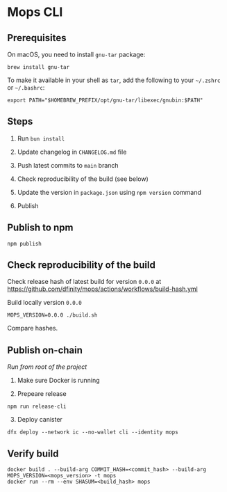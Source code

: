 # Mops CLI

## Prerequisites

On macOS, you need to install `gnu-tar` package:
```
brew install gnu-tar
```

To make it available in your shell as `tar`, add the following to your `~/.zshrc` or `~/.bashrc`:
```
export PATH="$HOMEBREW_PREFIX/opt/gnu-tar/libexec/gnubin:$PATH"
```

## Steps

1. Run `bun install`

2. Update changelog in `CHANGELOG.md` file

3. Push latest commits to `main` branch

4. Check reproducibility of the build (see below)

5. Update the version in `package.json` using `npm version` command

6. Publish

## Publish to npm
```
npm publish
```

## Check reproducibility of the build

Check release hash of latest build for version `0.0.0` at https://github.com/dfinity/mops/actions/workflows/build-hash.yml

Build locally version `0.0.0`
```
MOPS_VERSION=0.0.0 ./build.sh
```

Compare hashes.

## Publish on-chain
_Run from root of the project_

1. Make sure Docker is running

2. Prepeare release
```
npm run release-cli
```

3. Deploy canister
```
dfx deploy --network ic --no-wallet cli --identity mops
```

## Verify build

```
docker build . --build-arg COMMIT_HASH=<commit_hash> --build-arg MOPS_VERSION=<mops_version> -t mops
docker run --rm --env SHASUM=<build_hash> mops
```